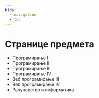 ```yaml
---
hide:
  - navigation
  - toc
---
```


# Странице предмета

* Програмирање I
* Програмирање II
* Програмирање III
* Програмирање IV
* Веб програмирање III
* Веб програмирање IV
* Рачунарство и информатика
